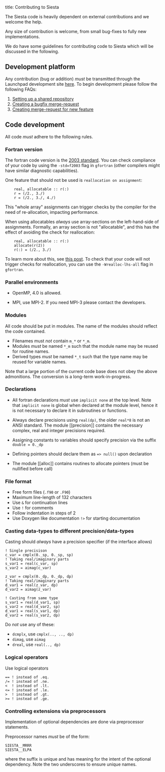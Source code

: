 title: Contributing to Siesta

The Siesta code is heavily dependent on external contributions and we
welcome the help.

Any size of contribution is welcome, from small bug-fixes to fully new implementations.

We do have some guidelines for contributing code to Siesta which will be
discussed in the following.

## Development platform

Any contribution (bug or addition) *must* be transmitted through the Launchpad
development site [here](http://launchpad.net/siesta).
To begin development please follow the following FAQs:

1. [Setting up a shared repository](https://answers.launchpad.net/siesta/+faq/2751)
2. [Creating a bugfix merge-request](https://answers.launchpad.net/siesta/+faq/2747)
3. [Creating merge-request for new feature](https://answers.launchpad.net/siesta/+faq/2748)


## Code development

All code *must* adhere to the following rules.

### Fortran version

The fortran code version is the [2003 standard](ftp://ftp.nag.co.uk/sc22wg5/N1601-N1650/N1601.pdf.gz).
You can check compliance of your code by using the `-std=f2003` flag in `gfortran` (other compilers might have similar diagnostic capabilities).

One feature that should not be used is `reallocation on assignment`:

        real, allocatable :: r(:)
        r = (/2., 3./)
        r = (/2., 3./, 4./)

This "whole array" assignments can trigger checks by the compiler for the need of re-allocation, impacting
performance.

When using allocatables *always* use array-sections on the left-hand-side of assignments.  Formally, an array section is not "allocatable", and this has the effect of avoiding the check for reallocation:
		
        real, allocatable :: r(:)
        allocate(r(2))
        r(:) = (/2., 3./)

To learn more about this, see [this post](https://stackoverflow.com/questions/42140832/automatic-array-allocation-upon-assignment-in-fortran). To check that your code will not trigger checks for reallocation, you can use the `-Wrealloc-lhs-all` flag in `gfortran`.

### Parallel environments

* OpenMP, 4.0 is allowed.

* MPI, use MPI-2. If you need MPI-3 please contact the developers.

### Modules

All code should be put in modules. The name of the modules should reflect the code contained.

* Filenames must *not* contain `m_*` or `*_m`.
* Modules *must* be named `*_m` such that the module name may be reused for routine names.
* Derived types *must* be named `*_t` such that the type name may be reused for variable names.

Note that a large portion of the current code base does not obey the above admonitions.
The conversion is a long-term work-in-progress.


### Declarations

* All fortran declarations *must* use `implicit none` at the top level. Note that `implicit none` is
	global when declared at the module level, hence it is not necessary to declare it in subroutines or
	functions.

* Always declare precisions using `real(dp)`, the older `real*8` is not an ANSI standard. The module [[precision]]
  contains the necessary complex, real and integer precisions required.

* Assigning constants to variables should specify precision via the suffix `double = 0._dp`

* Defining pointers should declare them as `=> null()` upon declaration

* The module [[alloc]] contains routines to allocate pointers (must be nullified before call)

### File format

* Free form files (`.f90` or `.F90`)
* Maximum line-length of 132 characters
* Use `&` for continuation lines
* Use `!` for comments
* Follow indentation in steps of 2
* Use Doxygen like documentation `!>` for starting documentation

### Casting data-types to different precision/data-types

Casting should *always* have a precision specifier (if the interface allows)

	! Single precisison
	c_var = cmplx(0._sp, 0._sp, sp)
	! Taking real/imaginary parts
	s_var1 = real(c_var, sp)
	s_var2 = aimag(c_var)
	
	z_var = cmplx(0._dp, 0._dp, dp)
	! Taking real/imaginary parts
	d_var1 = real(z_var, dp)
	d_var2 = aimag(z_var)
	
	! Casting from same type
	s_var1 = real(d_var1, sp)
	s_var2 = real(d_var2, sp)
	d_var1 = real(s_var1, dp)
	d_var2 = real(s_var2, dp)

Do *not* use any of these:
- `dcmplx`, use `cmplx(.., .., dp)`
- `dimag`, use `aimag`
- `dreal`, use `real(.., dp)`


### Logical operators

Use logical operators

	== ! instead of .eq.
	/= ! instead of .ne.
	<  ! instead of .lt.
	<= ! instead of .le.
	>  ! instead of .gt.
	>= ! instead of .ge.


### Controlling extensions via preprocessors

Implementation of optional dependencies are done via preprocessor statements.

Preprocessor names *must* be of the form:

    SIESTA__MRRR
    SIESTA__ELPA

where the suffix is unique and has meaning for the intent of the optional dependency.
Note the two underscores to ensure unique names.
